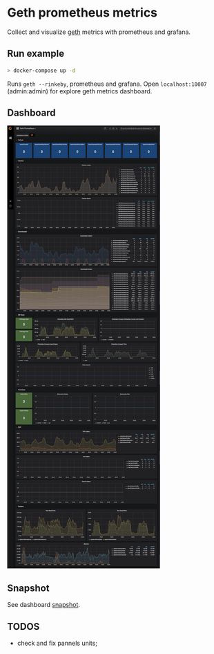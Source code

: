 # Geth prometheus metrics

Collect and visualize [geth](https://github.com/ethereum/go-ethereum) metrics with prometheus and grafana.

## Run example

```bash
> docker-compose up -d
```

Runs `geth --rinkeby`, prometheus and grafana.
Open `localhost:10007` (admin:admin) for explore geth metrics dashboard.

## Dashboard

![Dashboard Screenshot](screen.png)

## Snapshot

See dashboard [snapshot](https://snapshot.raintank.io/dashboard/snapshot/nxZB4UEhyo2zvMZNzBUfb7jlTAnE57fF?orgId=2).

## TODOS

* check and fix pannels units;
